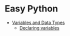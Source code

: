 # Easy Python

- [Variables and Data Types](https://github.com/gaybullayevumid/easy-python-uz/tree/main/01-Variables%20and%20Data%20Types)
    - [Declaring variables](https://github.com/gaybullayevumid/easy-python-uz/tree/main/01-Variables%20and%20Data%20Types#declaring-variables)